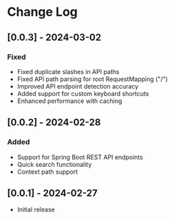 # Change Log

## [0.0.3] - 2024-03-02
### Fixed
- Fixed duplicate slashes in API paths
- Fixed API path parsing for root RequestMapping ("/")
- Improved API endpoint detection accuracy
- Added support for custom keyboard shortcuts
- Enhanced performance with caching

## [0.0.2] - 2024-02-28
### Added
- Support for Spring Boot REST API endpoints
- Quick search functionality
- Context path support

## [0.0.1] - 2024-02-27
- Initial release